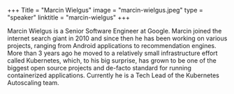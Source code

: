 +++ 
Title = "Marcin Wielgus" 
image = "marcin-wielgus.jpeg" 
type = "speaker" 
linktitle = "marcin-wielgus" 
+++

Marcin Wielgus is a Senior Software Engineer at Google. Marcin joined the internet search giant in 2010 and since then he has been working on various projects, ranging from Android applications to recommendation engines. More than 3 years ago he moved to a relatively small infrastructure effort called Kubernetes, which, to his big surprise, has grown to be one of the biggest open source projects and de-facto standard for running containerized applications. Currently he is a Tech Lead of the Kubernetes Autoscaling team.
